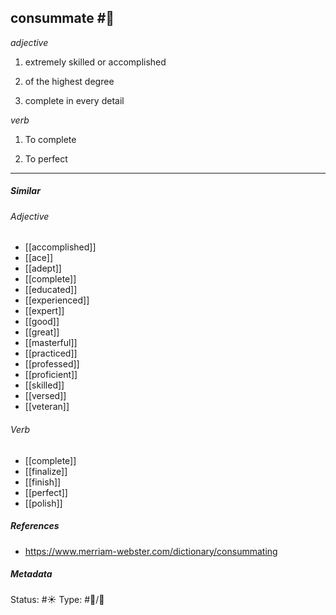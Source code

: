 ## consummate #🧠 

_adjective_

1. extremely skilled or accomplished 

2. of the highest degree

3. complete in every detail

_verb_

1. To complete

2. To perfect 

___

##### Similar
###### Adjective
-   [[accomplished]]
-   [[ace]]
-   [[adept]]
-   [[complete]]
-   [[educated]]
-   [[experienced]]
-   [[expert]]
-   [[good]]
-   [[great]]
-   [[masterful]]
-   [[practiced]]
-   [[professed]]
-   [[proficient]]
-   [[skilled]]
-   [[versed]]
-   [[veteran]]

###### Verb
-   [[complete]]
-   [[finalize]]
-   [[finish]]
-   [[perfect]]
-   [[polish]]

##### References 
- https://www.merriam-webster.com/dictionary/consummating

##### Metadata
Status: #☀️ 
Type: #🔵/💬 